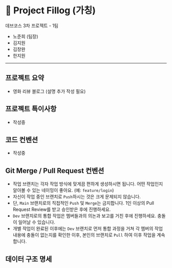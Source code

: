 # 🎥 Project Fillog (가칭)
데브코스 3차 프로젝트 - 1팀

- 노준희 (팀장)
- 김지원
- 김창완
- 한지원

---

## 프로젝트 요약

- 영화 리뷰 블로그 (설명 추가 작성 필요)


## 프로젝트 특이사항

- 작성중


## 코드 컨벤션

- 작성중


## Git Merge / Pull Request 컨벤션

- 작업 브랜치는 각자 작업 방식에 맞게끔 편하게 생성하시면 됩니다. 어떤 작업인지 알아볼 수 있는 네이밍이 좋아요. (예: `feature/login`)
- 자신이 작업 중인 브랜치로 `Push`하시는 것은 크게 문제되지 않습니다.
- 단, `Main` 브랜치로의 직접적인 `Push` 및 `Merge`는 금지합니다. 1인 이상의 Pull Request Review를 받고 승인받은 후에 진행하세요.
- `Dev` 브랜치로의 통합 작업은 멤버들과의 의논과 보고를 거친 후에 진행하세요. 충돌이 일어날 수 있습니다.
- 개별 작업이 완료된 이후에는 `Dev` 브랜치로 먼저 통합 과정을 거쳐 각 멤버의 작업 내용에 충돌이 없는지를 확인한 이후, 본인의 브랜치로 `Pull` 하여 이후 작업을 계속합니다.


## 데이터 구조 명세
